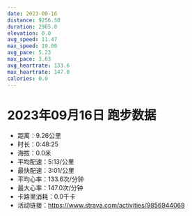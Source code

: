 ```yaml
---
date: 2023-09-16
distance: 9256.50
duration: 2905.0
elevation: 0.0
avg_speed: 11.47
max_speed: 19.80
avg_pace: 5.23
max_pace: 3.03
avg_heartrate: 133.6
max_heartrate: 147.0
calories: 0.0
---
```


# 2023年09月16日 跑步数据

- 距离：9.26公里
- 时长：0:48:25
- 海拔：0.0米
- 平均配速：5:13/公里
- 最快配速：3:01/公里
- 平均心率：133.6次/分钟
- 最大心率：147.0次/分钟
- 卡路里消耗：0.0千卡
- 活动链接：https://www.strava.com/activities/9856944069
